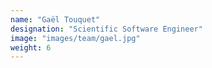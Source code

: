 ```yaml
---
name: "Gaël Touquet"
designation: "Scientific Software Engineer"
image: "images/team/gael.jpg"
weight: 6
---
```

